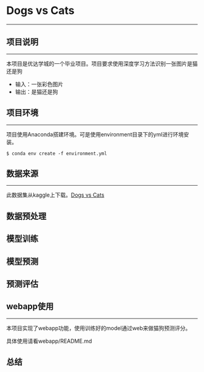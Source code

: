 # Dogs vs Cats
---

## 项目说明
---

本项目是优达学城的一个毕业项目。项目要求使用深度学习方法识别一张图片是猫还是狗

- 输入：一张彩色图片
- 输出：是猫还是狗

## 项目环境
---

项目使用Anaconda搭建环境。可是使用environment目录下的yml进行环境安装。

```shell
$ conda env create -f environment.yml
```

## 数据来源
---

此数据集从kaggle上下载。[Dogs vs Cats](https://www.kaggle.com/c/dogs-vs-cats-redux-kernels-edition)

## 数据预处理

## 模型训练

## 模型预测


## 预测评估



## webapp使用
---

本项目实现了webapp功能，使用训练好的model通过web来做猫狗预测评分。

具体使用请看webapp/README.md

## 总结

